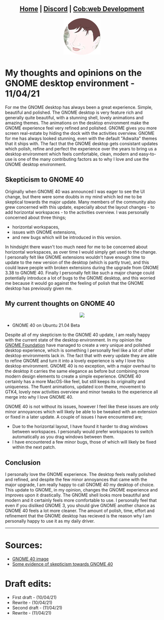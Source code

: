 <head>
    <link rel="shortcut icon" type="image/png" href="/favicon.png">
</head>

<center>
<h2>
<a href="https://whyadamsalt.github.io">Home</a> |
<a href="https://cob-web.xyz/discord/">Discord</a> |
<a href="https://cob-web.xyz">Cob:web Development</a>
</h2>
</center>

<center><img src="/favicon.png"></center>

# My thoughts and opinions on the GNOME desktop environment - 11/04/21

For me the GNOME desktop has always been a great experience. Simple, beautiful and polished. The GNOME desktop is very feature rich and generally quite beautiful, with a stunning shell, lovely animations and amazing themes. The animations on the desktop environment make the GNOME experience feel very refined and polished. GNOME gives you more screen real-estate by hiding the dock with the activities overview. GNOME for me has always looked stunning, even with the default "Adwaita" themes that it ships with. The fact that the GNOME desktop gets consistant updates which polish, refine and perfect the experience over the years to bring us a desktop environment which feels comfortable, clean, modern and easy-to-use is one of the many contributing factors as to why I love and use the GNOME desktop environment.

## Skepticism to GNOME 40

Originally when GNOME 40 was announced I was eager to see the UI change, but there were some doubts in my mind which led me to be skeptical towards the major update. Many members of the community also grew concerned with this update, especially about the layout changes - to add horizontal workspaces - to the activities overview. I was personally concerned about three things;
- horizontal workspaces, 
- issues with GNOME extensions, 
- and new bugs which will be introduced in this version. 

In hindsight there wasn't too much need for me to be concerned about horizontal workspaces, as over time I would simply get used to the change. I personally felt like GNOME extensions wouldn't have enough time to update to the new version of the desktop (which is partly true), and this could leave people with broken extensions during the upgrade from GNOME 3.38 to GNOME 40. Finally I personally felt like such a major change could potentially introduce a lot of bugs to the GNOME desktop, and this worried me because it would go against the feeling of polish that the GNOME desktop has previously given me.

## My current thoughts on GNOME 40

<center><img src="https://i.redd.it/ki1fczw37xr61.png"></center>

- GNOME 40 on Ubuntu 21.04 Beta

Despite all of my skepticism to the GNOME 40 update, I am really happy with the current state of the desktop environment. In my opinion the [GNOME Foundation](https://www.gnome.org/) have managed to create a very unique and polished desktop experience, which is something I personally feel like a lot of other desktop environments lack in. The fact that with every update they are able to refine GNOME and turn it into a lovely experience is why I love this desktop environment. GNOME 40 is no exception, with a major overhaul to the desktop it carries the same elegance as before but combining more modern design elements to create a simple experience. GNOME 40 certainly has a more MacOS-like feel, but still keeps its originality and uniqueness. The fluent animations, updated icon theme, movement to GTK4, lovely new activities overview and minor tweaks to the experience all merge into why I love GNOME 40.

GNOME 40 is not without its issues, however I feel like these issues are only minor annoyances which will likely be able to be tweaked with an extension or fixed in a later update.
A couple of issues I have encountered are;
- Due to the horizontal layout, I have found it harder to drag windows between workspaces. I personally would prefer workspaces to switch automatically as you drag windows between them. 
- I have encountered a few minor bugs, those of which will likely be fixed within the next patch.

## Conclusion

I personally love the GNOME experience. The desktop feels really polished and refined, and despite the few minor annoyances that came with the major upgrade, I am really happy to call GNOME 40 my desktop of choice. This update to GNOME, in my opinion, changes the GNOME experience and improves upon it drastically. The GNOME shell looks more beautiful and modern and it certainly feels more comfortable to use. I personally feel that even if you disliked GNOME 3, you should give GNOME another chance as GNOME 40 feels a lot more cleaner. The amount of polish, time, effort and refinement that the GNOME desktop has recieved is the reason why I am personally happy to use it as my daily driver.

<hr />

# Sources:
- [GNOME 40 image](https://www.reddit.com/r/Ubuntu/comments/mmo7bg/gnome_40_on_ubuntu_2104_beta_im_loving_it_so_much/)
- [Some evidence of skepticism towards GNOME 40](https://news.ycombinator.com/item?id=26568489)

# Draft edits:
- First draft - (10/04/21)
- Rewrite - (10/04/21)
- Second draft - (11/04/21)
- Rewrite - (11/04/21)